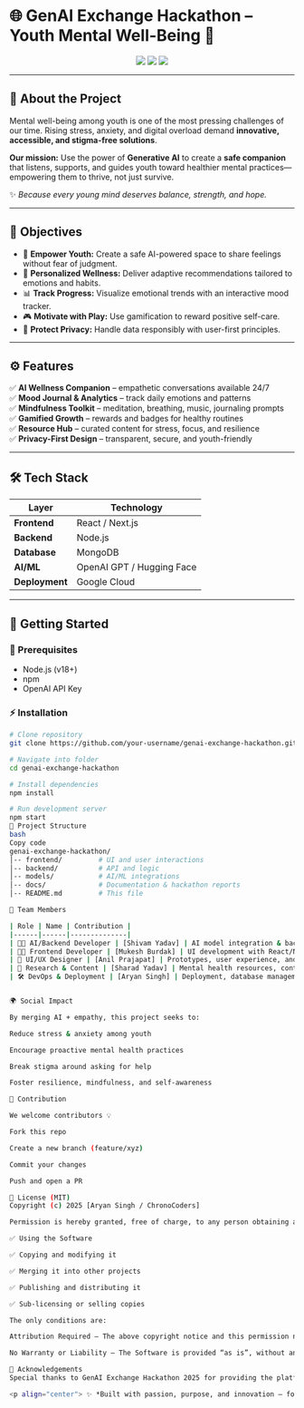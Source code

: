 # 🌐 GenAI Exchange Hackathon – Youth Mental Well-Being 💙  

<p align="center">  
  <img src="https://img.shields.io/badge/Status-Active-success?style=for-the-badge" />  
  <img src="https://img.shields.io/badge/License-MIT-blue?style=for-the-badge" />  
  <img src="https://img.shields.io/badge/Focus-Mental%20Health-important?style=for-the-badge" />  
</p>  

---

## 📖 About the Project  

Mental well-being among youth is one of the most pressing challenges of our time. Rising stress, anxiety, and digital overload demand **innovative, accessible, and stigma-free solutions**.  

**Our mission:** Use the power of **Generative AI** to create a **safe companion** that listens, supports, and guides youth toward healthier mental practices—empowering them to thrive, not just survive.  

✨ *Because every young mind deserves balance, strength, and hope.*  

---

## 🎯 Objectives  

- 🧠 **Empower Youth:** Create a safe AI-powered space to share feelings without fear of judgment.  
- 🎯 **Personalized Wellness:** Deliver adaptive recommendations tailored to emotions and habits.  
- 📊 **Track Progress:** Visualize emotional trends with an interactive mood tracker.  
- 🎮 **Motivate with Play:** Use gamification to reward positive self-care.  
- 🔐 **Protect Privacy:** Handle data responsibly with user-first principles.  

---

## ⚙️ Features  

✅ **AI Wellness Companion** – empathetic conversations available 24/7  
✅ **Mood Journal & Analytics** – track daily emotions and patterns  
✅ **Mindfulness Toolkit** – meditation, breathing, music, journaling prompts  
✅ **Gamified Growth** – rewards and badges for healthy routines  
✅ **Resource Hub** – curated content for stress, focus, and resilience  
✅ **Privacy-First Design** – transparent, secure, and youth-friendly  

---

## 🛠️ Tech Stack  

| Layer       | Technology |  
|-------------|------------|  
| **Frontend** | React / Next.js |  
| **Backend**  | Node.js |  
| **Database** | MongoDB |  
| **AI/ML**    | OpenAI GPT / Hugging Face |  
| **Deployment** | Google Cloud |  

---

## 🚀 Getting Started  

### 📌 Prerequisites  
- Node.js (v18+)  
- npm   
- OpenAI API Key 

### ⚡ Installation  
```bash
# Clone repository
git clone https://github.com/your-username/genai-exchange-hackathon.git

# Navigate into folder
cd genai-exchange-hackathon

# Install dependencies
npm install

# Run development server
npm start
📂 Project Structure
bash
Copy code
genai-exchange-hackathon/
│-- frontend/         # UI and user interactions
│-- backend/          # API and logic
│-- models/           # AI/ML integrations
│-- docs/             # Documentation & hackathon reports
│-- README.md         # This file

👥 Team Members 

| Role | Name | Contribution |  
|------|------|--------------|  
| 👨‍💻 AI/Backend Developer | [Shivam Yadav] | AI model integration & backend server logic |  
| 👩‍💻 Frontend Developer | [Mukesh Burdak] | UI development with React/Next.js |  
| 🎨 UI/UX Designer | [Anil Prajapat] | Prototypes, user experience, and branding |  
| 📑 Research & Content | [Sharad Yadav] | Mental health resources, content creation, documentation |  
| 🛠️ DevOps & Deployment | [Aryan Singh] | Deployment, database management, CI/CD pipeline |  


🌍 Social Impact

By merging AI + empathy, this project seeks to:

Reduce stress & anxiety among youth

Encourage proactive mental health practices

Break stigma around asking for help

Foster resilience, mindfulness, and self-awareness

🤝 Contribution

We welcome contributors 💡

Fork this repo

Create a new branch (feature/xyz)

Commit your changes

Push and open a PR

📜 License (MIT)
Copyright (c) 2025 [Aryan Singh / ChronoCoders]

Permission is hereby granted, free of charge, to any person obtaining a copy of this software and its associated documentation files (the “Software”), to use the Software without restriction. This includes, but is not limited to:

✅ Using the Software

✅ Copying and modifying it

✅ Merging it into other projects

✅ Publishing and distributing it

✅ Sub-licensing or selling copies

The only conditions are:

Attribution Required – The above copyright notice and this permission notice must be included in all copies or substantial portions of the Software.

No Warranty or Liability – The Software is provided “as is”, without any warranty. The authors are not responsible for any claim, damages, or liability that may arise from using the Software.

🎉 Acknowledgements
Special thanks to GenAI Exchange Hackathon 2025 for providing the platform to innovate in mental health.

<p align="center"> ✨ *Built with passion, purpose, and innovation — for youth, by youth.* 💙 </p> ```
